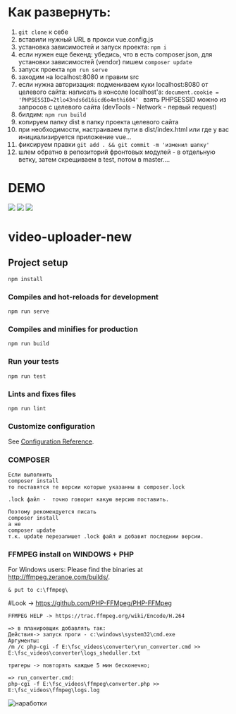 # Как развернуть:
1) ```git clone``` к себе
2) вставили нужный URL в прокси vue.config.js
3) установка зависимостей и запуск проекта: ```npm i ```
4) если нужен еще бекенд: убедись, что в есть composer.json, для установки зависимостей (vendor) пишем ```composer update```
5) запуск проекта ```npm run serve```
6) заходим на localhost:8080 и правим src
7) если нужна авторизация: подмениваем куки localhost:8080 от целевого сайта: написать в консоле localhost'а:
```document.cookie = 'PHPSESSID=2tlo43nds6d16icd6o4mthi604' ```
взять PHPSESSID можно из запросов с целевого сайта (devTools - Network - первый request)
8) билдим: ```npm run build```
9) копируем папку dist в папку проекта целевого сайта
10) при необходимости, настраиваем пути в dist/index.html или где у вас инициализируется приложение vue...
11) фиксируем правки ```git add . && git commit -m 'изменил шапку'```
12) шлем обратно в репозиторий фронтовых модулей - в отдельную ветку, затем скрещиваем в test, потом в master....


# DEMO

<img src=demo/video-uploader-list.JPG>
<img src=demo/video-uploader-uploading.JPG>
<img src=demo/video-uploader-upload.JPG>



# video-uploader-new

## Project setup
```
npm install
```

### Compiles and hot-reloads for development
```
npm run serve
```

### Compiles and minifies for production
```
npm run build
```

### Run your tests
```
npm run test
```

### Lints and fixes files
```
npm run lint
```

### Customize configuration
See [Configuration Reference](https://cli.vuejs.org/config/).



### COMPOSER 
```
Если выполнить
composer install
то поставятся те версии которые указанны в composer.lock

.lock файл -  точно говорит какую версию поставить.

Поэтому рекомендуется писать
composer install
а не
composer update
т.к. update перезапишет .lock файл и добавит последнии версии.
```

### FFMPEG install on WINDOWS + PHP 
For Windows users: Please find the binaries at http://ffmpeg.zeranoe.com/builds/.
```
& put to c:\ffmpeg\
```
#Look -> https://github.com/PHP-FFMpeg/PHP-FFMpeg

```
FFMPEG HELP -> https://trac.ffmpeg.org/wiki/Encode/H.264
 
=> в планировщик добавлять так:
Действия-> запуск проги - c:\windows\system32\cmd.exe
Аргументы:
/m /c php-cgi -f E:\fsc_videos\converter\run_converter.cmd >> E:\fsc_videos\converter\logs_sheduller.txt

тригеры -> повторять каждые 5 мин бесконечно;

=> run_converter.cmd:
php-cgi -f E:\fsc_videos\ffmpeg\converter.php >> E:\fsc_videos\ffmpeg\logs.log
```
<img alt=наработки title=наработки src=https://sun9-43.userapi.com/c855416/v855416719/150495/l1WgjhjyrDE.jpg> 
